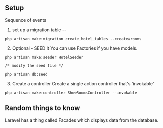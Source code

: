 ## Setup

Sequence of events

1. set up a migration table --

```
php artisan make:migration create_hotel_tables --create=rooms
```

2. Optional - SEED it
   You can use Factories if you have models.

```
php artisan make:seeder HotelSeeder

/* modify the seed file */

php artisan db:seed

```

3. Create a controller
   Create a single action controller that's 'invokable'

```
php artisan make:controller ShowRoomsController --invokable
```

## Random things to know

Laravel has a thing called Facades which displays data from the database.
